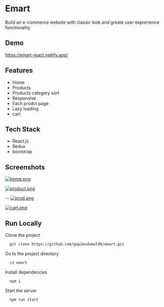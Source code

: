 
# Emart

Build an e-commerce website with classic look and greate user  exprerience functionality 


## Demo

https://emart-react.netlify.app/


## Features

- Home
- Products
- Products category sort
- Responsive
- Each prodct page
- Lazy loading
- cart

## Tech Stack

- React.js
- Redux
- bootstrap



## Screenshots

[![home.png](https://i.postimg.cc/LXCDj3w2/home.png)](https://emart-react.netlify.app/)

[![product.png](https://i.postimg.cc/Dydgghtx/product.png)](https://emart-react.netlify.app/)

--
[![prod.png](https://i.postimg.cc/R08QFZHZ/prod.png)](https://emart-react.netlify.app/)

[![cart.png](https://i.postimg.cc/Hn0QB0Pr/cart.png)](https://emart-react.netlify.app/)
## Run Locally

Clone the project

```bash
  git clone https://github.com/gopimudumal99/emart.git
```

Go to the project directory

```bash
  cd emart
```

Install dependencies

```bash
  npm i
```

Start the server

```bash
  npm run start
```

